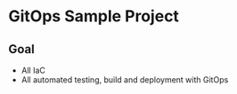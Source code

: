 # GitOps Sample Project

## Goal

- All IaC
- All automated testing, build and deployment with GitOps
